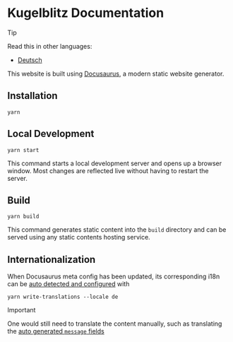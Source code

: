 Kugelblitz Documentation
========================

> [!TIP]
>
> Read this in other languages:
>
> - [Deutsch](./README.de.md)

This website is built using [Docusaurus](https://docusaurus.io/), a modern static website generator.

Installation
------------

```console
yarn
```

Local Development
-----------------

```console
yarn start
```

This command starts a local development server and opens up a browser window. Most changes are reflected live without
having to restart the server.

Build
-----

```console
yarn build
```

This command generates static content into the `build` directory and can be served using any static contents hosting
service.

Internationalization
--------------------

When Docusaurus meta config has been updated, its corresponding i18n can be
[auto detected and configured](https://docusaurus.qubitpi.org/docs/i18n/tutorial#translate-plugin-data) with

```console
yarn write-translations --locale de
```

> [!IMPORTANT]
>
> One would still need to translate the content manually, such as translating the
> [auto generated `message` fields](i18n/de/docusaurus-plugin-content-docs/current.json)
